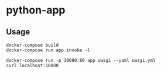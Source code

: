 # python-app

## Usage

    docker-compose build
    docker-compose run app invoke -l

    docker-compose run -p 10080:80 app uwsgi --yaml uwsgi.yml
    curl localhost:10080

